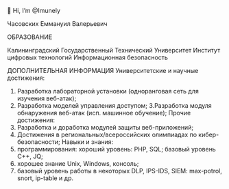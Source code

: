 👋 Hi, I’m @Imunely

Часовских Еммануил Валерьевич

ОБРАЗОВАНИЕ

Калининградский Государственный Технический Университет 
Институт цифровых технологий 
Информационная безопасность 

 ДОПОЛНИТЕЛЬНАЯ ИНФОРМАЦИЯ
Университетские и научные достижения:
1. Разработка лабораторной установки (одноранговая сеть для изучения веб-атак);
2. Разработка моделей управления доступом;
3.Разработка модуля обнаружения веб-атак (исп. машинное обучение);
Прочие достижения:
1. Разработка и доработка модулей защиты веб-приложений;
2. Достижения в региональных/всероссийских олимпиадах по кибер-безопасности;
Навыки и знания:
1. программирования: хороший уровень: PHP, SQL; базовый уровень C++, JQ;
2. хорошее знание Unix, Windows, консоль;
3. базовый уровень работы в некоторых DLP, IPS-IDS, SIEM: max-potrol, snort, ip-table и др.
